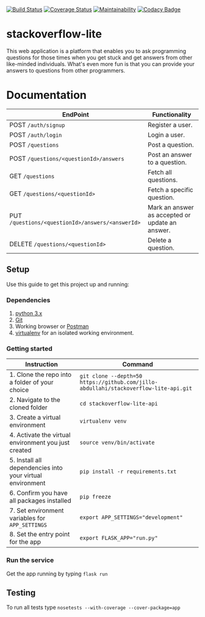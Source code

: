 [![Build Status](https://travis-ci.org/jillo-abdullahi/stackoverflow-lite-api.svg?branch=ft-questions)](https://travis-ci.org/jillo-abdullahi/stackoverflow-lite-api)
[![Coverage Status](https://coveralls.io/repos/github/jillo-abdullahi/stackoverflow-lite-api/badge.svg?branch=ft-questions)](https://coveralls.io/github/jillo-abdullahi/stackoverflow-lite-api?branch=ft-questions)
[![Maintainability](https://api.codeclimate.com/v1/badges/bea7461d642bc57f9021/maintainability)](https://codeclimate.com/github/jillo-abdullahi/stackoverflow-lite-api/maintainability)
[![Codacy Badge](https://api.codacy.com/project/badge/Grade/fef2dd471f8943d09084074478a31196)](https://www.codacy.com/app/jillo-abdullahi/stackoverflow-lite-api?utm_source=github.com&amp;utm_medium=referral&amp;utm_content=jillo-abdullahi/stackoverflow-lite-api&amp;utm_campaign=Badge_Grade)


# stackoverflow-lite
This web application is a platform that enables you to ask programming questions for those times when you get stuck and get answers from other like-minded individuals. What's even more fun is that you can provide your answers to questions from other programmers. 

# Documentation

**EndPoint** | **Functionality**
--- | ---
POST `/auth/signup` | Register a user.
POST `/auth/login` | Login a user.
POST  `/questions` | Post a question.
POST `/questions/<questionId>/answers`| Post an answer to a question.
GET `/questions`| Fetch all questions.
GET `/questions/<questionId>`| Fetch a specific question.
PUT `/questions/<questionId>/answers/<answerId>`| Mark an answer as accepted or update an answer.
DELETE `/questions/<questionId>` | Delete a question.

## Setup

Use this guide to get this project up and running:

### Dependencies

1. [python 3.x](https://www.python.org/downloads/)
2. [Git](https://git-scm.com)
3. Working browser or [Postman](https://chrome.google.com/webstore/detail/postman/fhbjgbiflinjbdggehcddcbncdddomop?utm_source=chrome-app-launcher-info-dialog)
4. [virtualenv](http://www.pythonforbeginners.com/basics/how-to-use-python-virtualenv) for an isolated working environment.&nbsp;

### Getting started

**Instruction** | **Command**
--- | ---
1. Clone the repo into a folder of your choice | `git clone --depth=50 https://github.com/jillo-abdullahi/stackoverflow-lite-api.git`
2. Navigate to the cloned folder | `cd stackoverflow-lite-api`
3. Create a virtual environment |`virtualenv venv`
4. Activate the virtual environment you just created | `source venv/bin/activate`
5. Install all dependencies into your virtual environment | `pip install -r requirements.txt`
6. Confirm you have all packages installed | `pip freeze`
7. Set environment variables for `APP_SETTINGS` | `export APP_SETTINGS="development"`
8. Set the entry point for the app | `export FLASK_APP="run.py"`

### Run the service

Get the app running by typing
`flask run`

## Testing

To run all tests type
`nosetests --with-coverage --cover-package=app`


